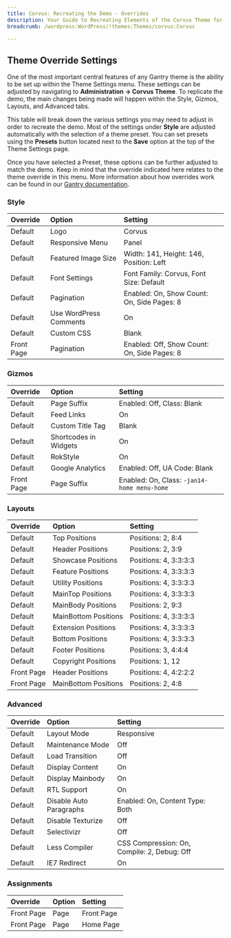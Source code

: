 ```yaml
---
title: Corvus: Recreating the Demo - Overrides
description: Your Guide to Recreating Elements of the Corvus Theme for WordPress
breadcrumb: /wordpress:WordPress/!themes:Themes/corvus:Corvus

---
```


Theme Override Settings
-----

One of the most important central features of any Gantry theme is the ability to be set up within the Theme Settings menu. These settings can be adjusted by navigating to **Administration -> Corvus Theme**. To replicate the demo, the main changes being made will happen within the Style, Gizmos, Layouts, and Advanced tabs.

This table will break down the various settings you may need to adjust in order to recreate the demo. Most of the settings under **Style** are adjusted automatically with the selection of a theme preset. You can set presets using the **Presets** button located next to the **Save** option at the top of the Theme Settings page.

Once you have selected a Preset, these options can be further adjusted to match the demo. Keep in mind that the override indicated here relates to the theme override in this menu. More information about how overrides work can be found in our [Gantry documentation][override].

### Style

| Override   | Option                 | Setting                                     |  
| :--------- | :--------------------- | :------------------------------------------ |  
| Default    | Logo                   | Corvus                                      |  
| Default    | Responsive Menu        | Panel                                       |  
| Default    | Featured Image Size    | Width: 141, Height: 146, Position: Left     |  
| Default    | Font Settings          | Font Family: Corvus, Font Size: Default     |  
| Default    | Pagination             | Enabled: On, Show Count: On, Side Pages: 8  |  
| Default    | Use WordPress Comments | On                                          |  
| Default    | Custom CSS             | Blank                                       |  
| Front Page | Pagination             | Enabled: Off, Show Count: On, Side Pages: 8 |  

### Gizmos

| Override   | Option                | Setting                                     |  
| :--------- | :-------------------- | :------------------------------------------ |  
| Default    | Page Suffix           | Enabled: Off, Class: Blank                  |  
| Default    | Feed Links            | On                                          |  
| Default    | Custom Title Tag      | Blank                                       |  
| Default    | Shortcodes in Widgets | On                                          |  
| Default    | RokStyle              | On                                          |  
| Default    | Google Analytics      | Enabled: Off, UA Code: Blank                |  
| Front Page | Page Suffix           | Enabled: On, Class: `-jan14-home menu-home` |  

### Layouts

| Override   | Option               | Setting               |  
| :--------- | :------------------- | :-------------------- |  
| Default    | Top Positions        | Positions: 2, 8:4     |  
| Default    | Header Positions     | Positions: 2, 3:9     |  
| Default    | Showcase Positions   | Positions: 4, 3:3:3:3 |  
| Default    | Feature Positions    | Positions: 4, 3:3:3:3 |  
| Default    | Utility Positions    | Positions: 4, 3:3:3:3 |  
| Default    | MainTop Positions    | Positions: 4, 3:3:3:3 |  
| Default    | MainBody Positions   | Positions: 2, 9:3     |  
| Default    | MainBottom Positions | Positions: 4, 3:3:3:3 |  
| Default    | Extension Positions  | Positions: 4, 3:3:3:3 |  
| Default    | Bottom Positions     | Positions: 4, 3:3:3:3 |  
| Default    | Footer Positions     | Positions: 3, 4:4:4   |  
| Default    | Copyright Positions  | Positions: 1, 12      |  
| Front Page | Header Positions     | Positions: 4, 4:2:2:2 |  
| Front Page | MainBottom Positions | Positions: 2, 4:8     |  

### Advanced

| Override   | Option                  | Setting                                     |  
| :--------- | :---------------------- | :------------------------------------------ |  
| Default    | Layout Mode             | Responsive                                  |  
| Default    | Maintenance Mode        | Off                                         |  
| Default    | Load Transition         | Off                                         |  
| Default    | Display Content         | On                                          |  
| Default    | Display Mainbody        | On                                          |  
| Default    | RTL Support             | On                                          |  
| Default    | Disable Auto Paragraphs | Enabled: On, Content Type: Both             |  
| Default    | Disable Texturize       | Off                                         |  
| Default    | Selectivizr             | Off                                         |  
| Default    | Less Compiler           | CSS Compression: On, Compile: 2, Debug: Off |  
| Default    | IE7 Redirect            | On                                          |  

### Assignments

| Override   | Option | Setting    |  
| :--------- | :----- | :--------- |  
| Front Page | Page   | Front Page |  
| Front Page | Page   | Home Page  |  

[demo]: assets/Corvus2.jpeg
[menu]: ../../start/menu.md
[override]: http://gantry-framework.org/documentation/wordpress/configure/